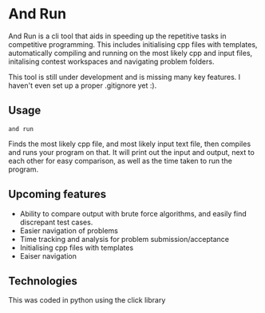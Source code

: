 # And Run
And Run is a cli tool that aids in speeding up the repetitive tasks in competitive programming. This includes initialising cpp files with templates, automatically compiling and running on the most likely cpp and input files, initalising contest workspaces and navigating problem folders.

This tool is still under development and is missing many key features. I haven't even set up a proper .gitignore yet :).

## Usage
```
and run
```
Finds the most likely cpp file, and most likely input text file, then compiles and runs your program on that. It will print out the input and output, next to each other for easy comparison, as well as the time taken to run the program.

## Upcoming features
- Ability to compare output with brute force algorithms, and easily find discrepant test cases.
- Easier navigation of problems
- Time tracking and analysis for problem submission/acceptance
- Initialising cpp files with templates
- Eaiser navigation

## Technologies
This was coded in python using the click library
